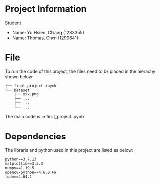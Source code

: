 # Project Information
Student 
- Name: Yu Hsien, Chiang (1283355)
- Name: Thomas, Chen (1290641)

# File
To run the code of this project, the files need to be placed in the hierachy shown below:
```
├── final_project.ipynb
└── Dataset
    ├── xxx.png
    ├── ...
    ├── ...
    └── ...
```
The main code is in final_project.ipynb


# Dependencies
The libraris and python used in this project are listed as below:
```
python==3.7.13
matplotlib==3.5.3
numpy==1.19.5
opencv-python==4.6.0.66
tqdm==4.64.1
```